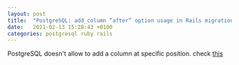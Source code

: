 ```yaml
---
layout: post
title:  "PostgreSQL: add_column “after” option usage in Rails migration"
date:   2021-02-13 15:28:43 +0100
categories: postgresql ruby rails
---
```

PostgreSQL doesn't allow to add a column at specific position.
check [this](https://dba.stackexchange.com/questions/3276/how-can-i-specify-the-position-for-a-new-column-in-postgresql)
